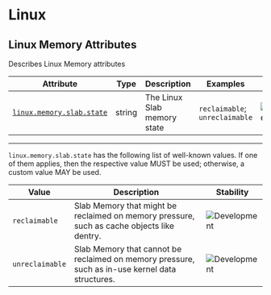 <!-- NOTE: THIS FILE IS AUTOGENERATED. DO NOT EDIT BY HAND. -->
<!-- see templates/registry/markdown/attribute_namespace.md.j2 -->

# Linux

## Linux Memory Attributes

Describes Linux Memory attributes

| Attribute | Type | Description | Examples | Stability |
|---|---|---|---|---|
| <a id="linux-memory-slab-state" href="#linux-memory-slab-state">`linux.memory.slab.state`</a> | string | The Linux Slab memory state | `reclaimable`; `unreclaimable` | ![Development](https://img.shields.io/badge/-development-blue) |

---

`linux.memory.slab.state` has the following list of well-known values. If one of them applies, then the respective value MUST be used; otherwise, a custom value MAY be used.

| Value  | Description | Stability |
|---|---|---|
| `reclaimable` | Slab Memory that might be reclaimed on memory pressure, such as cache objects like dentry. | ![Development](https://img.shields.io/badge/-development-blue) |
| `unreclaimable` | Slab Memory that cannot be reclaimed on memory pressure, such as in-use kernel data structures. | ![Development](https://img.shields.io/badge/-development-blue) |
